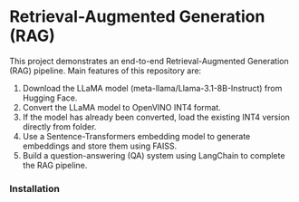 # Retrieval-Augmented Generation (RAG)

This project demonstrates an end-to-end Retrieval-Augmented Generation (RAG) pipeline. Main features of this repository are:

1. Download the LLaMA model (meta-llama/Llama-3.1-8B-Instruct) from Hugging Face.
2. Convert the LLaMA model to OpenVINO INT4 format.
3. If the model has already been converted, load the existing INT4 version directly from folder.
4. Use a Sentence-Transformers embedding model to generate embeddings and store them using FAISS.
5. Build a question-answering (QA) system using LangChain to complete the RAG pipeline.

### Installation

